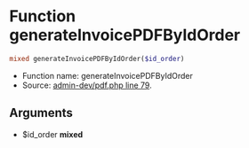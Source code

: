 Function generateInvoicePDFByIdOrder
===========================





```php
mixed generateInvoicePDFByIdOrder($id_order)
```

* Function name: generateInvoicePDFByIdOrder
* Source: [admin-dev/pdf.php line 79](https://github.com/PrestaShop/PrestaShop/blob/1.5.0.5/admin-dev/pdf.php#L79).

Arguments
---------

* $id_order **mixed**

